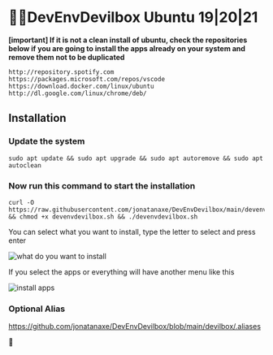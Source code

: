 # 🏴‍☠️DevEnvDevilbox Ubuntu 19|20|21

**[important]
If it is not a clean install of ubuntu, check the repositories below if you are going to install the apps already on your system and remove them not to be duplicated**
```
http://repository.spotify.com
https://packages.microsoft.com/repos/vscode
https://download.docker.com/linux/ubuntu
http://dl.google.com/linux/chrome/deb/
```

## Installation 

### Update the system

```
sudo apt update && sudo apt upgrade && sudo apt autoremove && sudo apt autoclean
```

### Now run this command to start the installation

```
curl -O https://raw.githubusercontent.com/jonatanaxe/DevEnvDevilbox/main/devenvdevilbox.sh && chmod +x devenvdevilbox.sh && ./devenvdevilbox.sh
```
You can select what you want to install, type the letter to select and press enter

![what do you want to install](https://i.imgur.com/tdlXnrF.png)

If you select the apps or everything will have another menu like this

![install apps](https://i.imgur.com/Dlo55J9.png)


### Optional Alias

https://github.com/jonatanaxe/DevEnvDevilbox/blob/main/devilbox/.aliases

🐓

